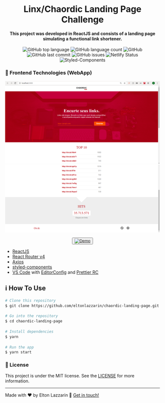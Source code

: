 <h1 align="center">
    <img alt="" src=""  />
    <br>
    Linx/Chaordic Landing Page Challenge
</h1>

<h4 align="center">
  This project was developed in ReactJS and consists of a landing page simulating a functional link shortener.
</h4>
<p align="center">
  <img alt="GitHub top language" src="https://img.shields.io/github/languages/top/eltonlazzarin/chaordic-landing-page">

  <img alt="GitHub language count" src="https://img.shields.io/github/languages/count/eltonlazzarin/chaordic-landing-page">

  <img alt="GitHub" src="https://img.shields.io/github/license/eltonlazzarin/chaordic-landing-page">

  <img alt="GitHub last commit" src="https://img.shields.io/github/last-commit/eltonlazzarin/chaordic-landing-page">

  <img alt="GitHub issues" src="https://img.shields.io/github/issues/eltonlazzarin/chaordic-landing-page">

  <img src="https://api.netlify.com/api/v1/badges/c29cc833-ccc5-4fcf-91b4-2fa927cf748f/deploy-status" alt="Netlify Status">

  <img src="https://img.shields.io/badge/style-%F0%9F%92%85%20styled--components-orange.svg?colorB=daa357&colorA=db748e" alt="Styled-Components">

### :rocket: Frontend Technologies (WebApp)

<img alt="Github Search Page" src="https://github.com/eltonlazzarin/chaordic-landing-page/blob/master/src/screeshots/topPage.png">

<img alt="Github Search Page" src="https://github.com/eltonlazzarin/chaordic-landing-page/blob/master/src/screeshots/bottomPage.png">

<p align="center">
  <button><a href="https://chaordic-landing-page.netlify.com/"><img alt="Demo" src="https://github.com/eltonlazzarin/reactjs-rocketfy-app/blob/master/screenshot/demo.png" target="_blank"></img></a></button>

- [ReactJS](https://reactjs.org/)
- [React Router v4](https://github.com/ReactTraining/react-router)
- [Axios](https://github.com/axios/axios)
- [styled-components](https://www.styled-components.com/)
- [VS Code](https://code.visualstudio.com) with [EditorConfig](https://marketplace.visualstudio.com/items?itemName=EditorConfig.EditorConfig) and [Prettier RC](https://github.com/prettier/prettier)

## :information_source: How To Use

```bash
# Clone this repository
$ git clone https://github.com/eltonlazzarin/chaordic-landing-page.git

# Go into the repository
$ cd chaordic-landing-page

# Install dependencies
$ yarn

# Run the app
$ yarn start
```

### :memo: License

This project is under the MIT license. See the [LICENSE](https://github.com/eltonlazzarin/chaordic-landing-page/blob/master/LICENSE) for more information.

---

Made with ♥ by Elton Lazzarin :wave: [Get in touch!](https://www.linkedin.com/in/eltonlazzarin/)
